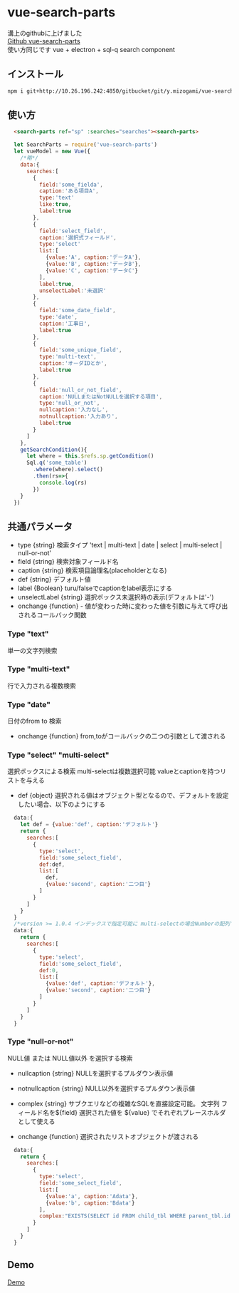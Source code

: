vue-search-parts
===============
溝上のgithubに上げました  
[Github vue-search-parts](https://github.com/yoshiyuki-mizogami/vue-search-parts)  
使い方同じです
vue + electron + sql-q search component
## インストール
```sh
npm i git+http://10.26.196.242:4850/gitbucket/git/y.mizogami/vue-search-parts.git
```
## 使い方
```html
  <search-parts ref="sp" :searches="searches"><search-parts>
```
```js
  let SearchParts = require('vue-search-parts')
  let vueModel = new Vue({
    /*略*/
    data:{
      searches:[
        {
          field:'some_fielda',
          caption:'ある項目A',
          type:'text'
          like:true,
          label:true
        },
        {
          field:'select_field',
          caption:'選択式フィールド',
          type:'select'
          list:[
            {value:'A', caption:'データA'},
            {value:'B', caption:'データB'},
            {value:'C', caption:'データC'}
          ],
          label:true,
          unselectLabel:'未選択'
        },
        {
          field:'some_date_field',
          type:'date',
          caption:'工事日',
          label:true
        },
        {
          field:'some_unique_field',
          type:'multi-text',
          caption:'オーダIDとか',
          label:true
        },
        {
          field:'null_or_not_field',
          caption:'NULLまたはNotNULLを選択する項目',
          type:'null_or_not',
          nullcaption:'入力なし',
          notnullcaption:'入力あり',
          label:true
        }
      ]
    },
    getSearchCondition(){
      let where = this.$refs.sp.getCondition()
      Sql.q('some_table')
        .where(where).select()
        .then(rs=>{
          console.log(rs)
        })
    }
  })
```
## 共通パラメータ
* type {string} 検索タイプ 'text | multi-text | date | select | multi-select | null-or-not'
* field {string} 検索対象フィールド名
* caption {string} 検索項目論理名(placeholderとなる)
* def {string} デフォルト値
* label {Boolean} turu/falseでcaptionをlabel表示にする
* unselectLabel {string} 選択ボックス未選択時の表示(デフォルトは'-')
* onchange {function} - 値が変わった時に変わった値を引数に与えて呼び出されるコールバック関数
### Type "text"
単一の文字列検索

### Type "multi-text"
行で入力される複数検索

### Type "date"
日付のfrom to 検索  
* onchange {function} from,toがコールバックの二つの引数として渡される

### Type "select" "multi-select"
選択ボックスによる検索
multi-selectは複数選択可能
valueとcaptionを持つリストを与える
* def {object} 選択される値はオブジェクト型となるので、デフォルトを設定したい場合、以下のようにする
```js
  data:{
    let def = {value:'def', caption:'デフォルト'}
    return {
      searches:[
        {
          type:'select',
          field:'some_select_field',
          def:def,
          list:[
            def,
            {value:'second', caption:'二つ目'}
          ]
        }
      ]
    }
  }
  /*version >= 1.0.4 インデックスで指定可能に multi-selectの場合Numberの配列で指定*/
  data:{
    return {
      searches:[
        {
          type:'select',
          field:'some_select_field',
          def:0,
          list:[
            {value:'def', caption:'デフォルト'},
            {value:'second', caption:'二つ目'}
          ]
        }
      ]
    }
  }
```

### Type "null-or-not"
NULL値 または NULL値以外 を選択する検索  
* nullcaption {string} NULLを選択するプルダウン表示値
* notnullcaption {string} NULL以外を選択するプルダウン表示値

* complex {string} サブクエリなどの複雑なSQLを直接設定可能。 文字列 フィールド名を${field} 選択された値を ${value} でそれぞれプレースホルダとして使える
* onchange {function} 選択されたリストオブジェクトが渡される
```js
  data:{
    return {
      searches:[
        {
          type:'select',
          field:'some_select_field',
          list:[
            {value:'a', caption:'Adata'},
            {value:'b', caption:'Bdata'}
          ],
          complex:"EXISTS(SELECT id FROM child_tbl WHERE parent_tbl.id = child_tbl.parent_id AND child_tbl.${field} = '${value}'"
        }
      ]
    }
  }
```

## Demo
[Demo](http://10.26.196.242:4850/gitbucket/y.mizogami/vue-search-parts/blob/master/test/index.html?raw=true)